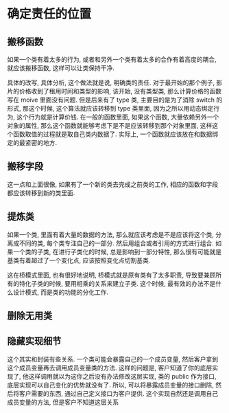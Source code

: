 # 确定责任的位置

## 搬移函数

如果一个类有着太多的行为, 或者和另外一个类有着太多的合作有着高度的耦合, 就应该搬移函数, 这样可以让类保持干净.

具体的改写, 具体分析, 这个做法就是说, 明确类的责任. 对于最开始的那个例子, 影片的价格收到了租用时间和类型的影响, 该开始, 没有类型类, 那么计算价格的函数写在 moive 里面没有问题. 但是后来有了 type 类, 主要目的是为了消除 switch 的形式, 那这个时候, 这个算法就应该转移到 type 类里面, 因为之所以用动态绑定行为, 这个行为就是计算价钱. 在一般的函数里面, 如果这个函数, 大量依赖另外一个对象的属性, 那么这个函数就能够考虑下是不是应该转移到那个对象里面, 这样这个函数取值的过程就是取自己类内数据了. 实际上, 一个函数就应该放在和数据绑定的最紧密的地方.

## 搬移字段

这一点和上面很像, 如果有了一个新的类去完成之前类的工作, 相应的函数和字段都应该转移到新的类里面.

## 提炼类

如果一个类, 里面有着大量的数据的方法, 那么就应该考虑是不是应该将这个类, 分离成不同的类, 每个类专注自己的一部分. 然后用组合或者引用的方式进行组合. 如果一个类的子类, 在进行子类化的时候, 总是影响到一部分特性, 那么很有可能就是基类有着超过了一个变化点, 应该按照变化点切割基类.

这在桥模式里面, 也有很好地说明, 桥模式就是原有类有了太多职责, 导致要兼顾所有的特化子类的时候, 要用相乘的关系来建立子类. 这个时候, 最有效的办法不是什么设计模式, 而是类的功能的分化工作.

## 删除无用类

## 隐藏实现细节

这个其实和封装有些关系. 一个类可能会暴露自己的一个成员变量, 然后客户拿到这个成员变量再去调用成员变量类的方法. 这样的问题是, 客户知道了你的底层实现了, 他这样调用就以为这你之后没有办法修改这层实现, 类的 public 作为接口, 底层实现可以自己变化的优势就没有了. 所以, 可以将暴露成员变量的接口删除, 然后将客户需要的东西, 通过自己定义接口为客户提供. 这个实现自然还是调用自己成员变量的方法, 但是客户不知道这层关系